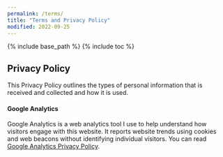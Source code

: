```yaml
---
permalink: /terms/
title: "Terms and Privacy Policy"
modified: 2022-09-25
---
```


{% include base_path %}
{% include toc %}

## Privacy Policy

This Privacy Policy outlines the types of personal information that is received and collected and how it is used.

#### Google Analytics

Google Analytics is a web analytics tool I use to help understand how visitors engage with this website. It reports website trends using cookies and web beacons without identifying individual visitors. You can read [Google Analytics Privacy Policy](http://www.google.com/analytics/learn/privacy.html).
